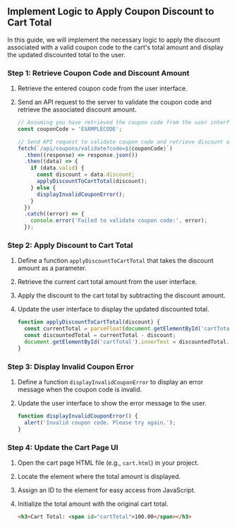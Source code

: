 

## Implement Logic to Apply Coupon Discount to Cart Total

In this guide, we will implement the necessary logic to apply the discount associated with a valid coupon code to the cart's total amount and display the updated discounted total to the user.

### Step 1: Retrieve Coupon Code and Discount Amount

1. Retrieve the entered coupon code from the user interface.
2. Send an API request to the server to validate the coupon code and retrieve the associated discount amount.
    
    ```javascript
    // Assuming you have retrieved the coupon code from the user interface
    const couponCode = 'EXAMPLECODE';
    
    // Send API request to validate coupon code and retrieve discount amount
    fetch(`/api/coupons/validate?code=${couponCode}`)
      .then((response) => response.json())
      .then((data) => {
        if (data.valid) {
          const discount = data.discount;
          applyDiscountToCartTotal(discount);
        } else {
          displayInvalidCouponError();
        }
      })
      .catch((error) => {
        console.error('Failed to validate coupon code:', error);
      });
    ```

### Step 2: Apply Discount to Cart Total

1. Define a function `applyDiscountToCartTotal` that takes the discount amount as a parameter.
2. Retrieve the current cart total amount from the user interface.
3. Apply the discount to the cart total by subtracting the discount amount.
4. Update the user interface to display the updated discounted total.
    
    ```javascript
    function applyDiscountToCartTotal(discount) {
      const currentTotal = parseFloat(document.getElementById('cartTotal').innerText);
      const discountedTotal = currentTotal - discount;
      document.getElementById('cartTotal').innerText = discountedTotal.toFixed(2);
    }
    ```

### Step 3: Display Invalid Coupon Error

1. Define a function `displayInvalidCouponError` to display an error message when the coupon code is invalid.
2. Update the user interface to show the error message to the user.

    ```javascript
    function displayInvalidCouponError() {
      alert('Invalid coupon code. Please try again.');
    }
    ```

### Step 4: Update the Cart Page UI

1. Open the cart page HTML file (e.g., `cart.html`) in your project.
2. Locate the element where the total amount is displayed.
3. Assign an ID to the element for easy access from JavaScript.
4. Initialize the total amount with the original cart total.

    ```html
    <h3>Cart Total: <span id="cartTotal">100.00</span></h3>
    ```
